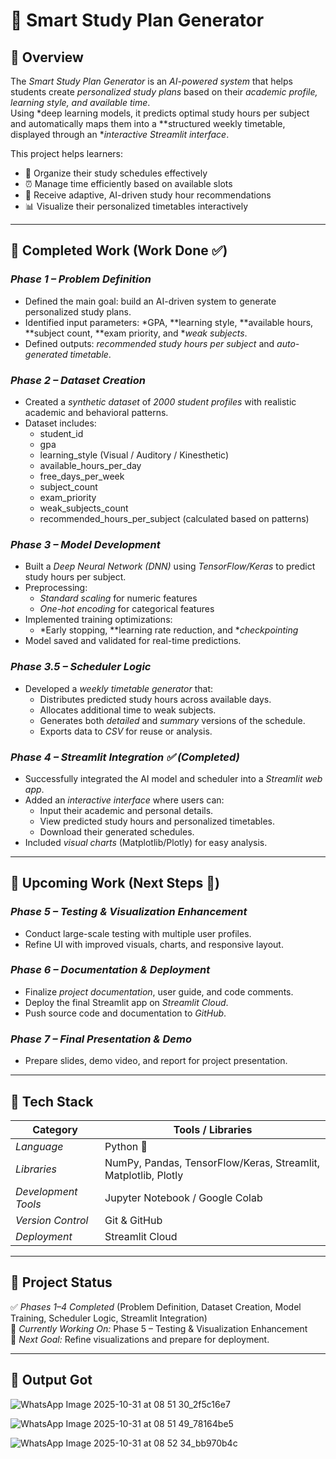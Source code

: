 # 📘 Smart Study Plan Generator

## 🔹 Overview
The *Smart Study Plan Generator* is an *AI-powered system* that helps students create *personalized study plans* based on their *academic profile, learning style, and available time*.  
Using *deep learning models, it predicts optimal study hours per subject and automatically maps them into a **structured weekly timetable, displayed through an **interactive Streamlit interface*.

This project helps learners:

- 📅 Organize their study schedules effectively  
- ⏰ Manage time efficiently based on available slots  
- 🧠 Receive adaptive, AI-driven study hour recommendations  
- 📊 Visualize their personalized timetables interactively  

---

## 🔹 Completed Work (Work Done ✅)

### *Phase 1 – Problem Definition*
- Defined the main goal: build an AI-driven system to generate personalized study plans.  
- Identified input parameters: *GPA, **learning style, **available hours, **subject count, **exam priority, and **weak subjects*.  
- Defined outputs: *recommended study hours per subject* and *auto-generated timetable*.

### *Phase 2 – Dataset Creation*
- Created a *synthetic dataset* of *2000 student profiles* with realistic academic and behavioral patterns.  
- Dataset includes:
  - student_id
  - gpa
  - learning_style (Visual / Auditory / Kinesthetic)
  - available_hours_per_day
  - free_days_per_week
  - subject_count
  - exam_priority
  - weak_subjects_count
  - recommended_hours_per_subject (calculated based on patterns)

### *Phase 3 – Model Development*
- Built a *Deep Neural Network (DNN)* using *TensorFlow/Keras* to predict study hours per subject.  
- Preprocessing:
  - *Standard scaling* for numeric features  
  - *One-hot encoding* for categorical features  
- Implemented training optimizations:
  - *Early stopping, **learning rate reduction, and **checkpointing*  
- Model saved and validated for real-time predictions.

### *Phase 3.5 – Scheduler Logic*
- Developed a *weekly timetable generator* that:
  - Distributes predicted study hours across available days.  
  - Allocates additional time to weak subjects.  
  - Generates both *detailed* and *summary* versions of the schedule.  
  - Exports data to *CSV* for reuse or analysis.

### *Phase 4 – Streamlit Integration ✅ (Completed)*
- Successfully integrated the AI model and scheduler into a *Streamlit web app*.  
- Added an *interactive interface* where users can:
  - Input their academic and personal details.  
  - View predicted study hours and personalized timetables.  
  - Download their generated schedules.  
- Included *visual charts* (Matplotlib/Plotly) for easy analysis.  

---

## 🔹 Upcoming Work (Next Steps 🚀)

### *Phase 5 – Testing & Visualization Enhancement*
- Conduct large-scale testing with multiple user profiles.  
- Refine UI with improved visuals, charts, and responsive layout.  

### *Phase 6 – Documentation & Deployment*
- Finalize *project documentation*, user guide, and code comments.  
- Deploy the final Streamlit app on *Streamlit Cloud*.  
- Push source code and documentation to *GitHub*.

### *Phase 7 – Final Presentation & Demo*
- Prepare slides, demo video, and report for project presentation.

---

## 🔹 Tech Stack

| Category | Tools / Libraries |
|-----------|------------------|
| *Language* | Python 🐍 |
| *Libraries* | NumPy, Pandas, TensorFlow/Keras, Streamlit, Matplotlib, Plotly |
| *Development Tools* | Jupyter Notebook / Google Colab |
| *Version Control* | Git & GitHub |
| *Deployment* | Streamlit Cloud |

---

## 🔹 Project Status
✅ *Phases 1–4 Completed* (Problem Definition, Dataset Creation, Model Training, Scheduler Logic, Streamlit Integration)  
🚧 *Currently Working On:* Phase 5 – Testing & Visualization Enhancement  
🎯 *Next Goal:* Refine visualizations and prepare for deployment.

---

## 🔹 Output Got

![WhatsApp Image 2025-10-31 at 08 51 30_2f5c16e7](https://github.com/user-attachments/assets/ce792558-bab8-4396-871d-5826f31a9204)

![WhatsApp Image 2025-10-31 at 08 51 49_78164be5](https://github.com/user-attachments/assets/ed527927-35e0-4c04-8075-d48648bc5a2a)

![WhatsApp Image 2025-10-31 at 08 52 34_bb970b4c](https://github.com/user-attachments/assets/465180b9-ec4e-498d-8dbf-876b3f91282e)


